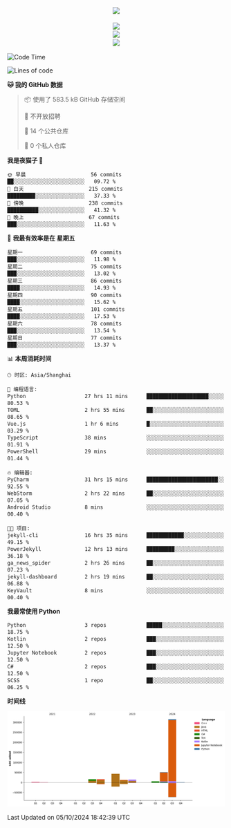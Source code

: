 <div align="center">
  <img src="https://readme-typing-svg.demolab.com?font=Zhi+Mang+Xing&size=40&pause=1000&color=000000&center=true&vCenter=true&lines=Baymax%E5%B0%8F%E6%8C%AF;Hello%20World"/><br/>
  <br/>
  <img src="https://skillicons.dev/icons?i=java,kotlin,python,c,cpp,html,css,javascript" /><br/>
  <img src="https://skillicons.dev/icons?i=spring,vue,pytorch,maven,gradle,mysql,sqlite,linux" /><br/>
  <img src="https://skillicons.dev/icons?i=idea,pycharm,webstorm,androidstudio,vscode,git,vim,md" /><br/>
</div>

<!--START_SECTION:waka-->
![Code Time](http://img.shields.io/badge/Code%20Time-332%20hrs%2017%20mins-blue)

![Lines of code](https://img.shields.io/badge/%E4%BB%8E%E3%80%8CHello%20World%E3%80%8D%E8%B5%B7%E6%88%91%E5%B7%B2%E7%BB%8F%E5%86%99%E4%BA%86-474.0%20thousand%20%E8%A1%8C%E4%BB%A3%E7%A0%81-blue)

**🐱 我的 GitHub 数据** 

> 📦  使用了 583.5 kB GitHub 存储空间 
 > 
> 🚫 不开放招聘
 > 
> 📜 14 个公共仓库 
 > 
> 🔑 0 个私人仓库 
 > 
**我是夜猫子 🦉** 

```text
🌞 早晨                     56 commits          ██░░░░░░░░░░░░░░░░░░░░░░░   09.72 % 
🌆 白天                     215 commits         █████████░░░░░░░░░░░░░░░░   37.33 % 
🌃 傍晚                     238 commits         ██████████░░░░░░░░░░░░░░░   41.32 % 
🌙 晚上                     67 commits          ███░░░░░░░░░░░░░░░░░░░░░░   11.63 % 
```
📅 **我最有效率是在 星期五** 

```text
星期一                      69 commits          ███░░░░░░░░░░░░░░░░░░░░░░   11.98 % 
星期二                      75 commits          ███░░░░░░░░░░░░░░░░░░░░░░   13.02 % 
星期三                      86 commits          ████░░░░░░░░░░░░░░░░░░░░░   14.93 % 
星期四                      90 commits          ████░░░░░░░░░░░░░░░░░░░░░   15.62 % 
星期五                      101 commits         ████░░░░░░░░░░░░░░░░░░░░░   17.53 % 
星期六                      78 commits          ███░░░░░░░░░░░░░░░░░░░░░░   13.54 % 
星期日                      77 commits          ███░░░░░░░░░░░░░░░░░░░░░░   13.37 % 
```


📊 **本周消耗时间** 

```text
🕑︎ 时区: Asia/Shanghai

💬 编程语言: 
Python                   27 hrs 11 mins      ████████████████████░░░░░   80.53 % 
TOML                     2 hrs 55 mins       ██░░░░░░░░░░░░░░░░░░░░░░░   08.65 % 
Vue.js                   1 hr 6 mins         █░░░░░░░░░░░░░░░░░░░░░░░░   03.29 % 
TypeScript               38 mins             ░░░░░░░░░░░░░░░░░░░░░░░░░   01.91 % 
PowerShell               29 mins             ░░░░░░░░░░░░░░░░░░░░░░░░░   01.44 % 

🔥 编辑器: 
PyCharm                  31 hrs 15 mins      ███████████████████████░░   92.55 % 
WebStorm                 2 hrs 22 mins       ██░░░░░░░░░░░░░░░░░░░░░░░   07.05 % 
Android Studio           8 mins              ░░░░░░░░░░░░░░░░░░░░░░░░░   00.40 % 

🐱‍💻 项目: 
jekyll-cli               16 hrs 35 mins      ████████████░░░░░░░░░░░░░   49.15 % 
PowerJekyll              12 hrs 13 mins      █████████░░░░░░░░░░░░░░░░   36.18 % 
ga_news_spider           2 hrs 26 mins       ██░░░░░░░░░░░░░░░░░░░░░░░   07.23 % 
jekyll-dashboard         2 hrs 19 mins       ██░░░░░░░░░░░░░░░░░░░░░░░   06.88 % 
KeyVault                 8 mins              ░░░░░░░░░░░░░░░░░░░░░░░░░   00.40 % 
```

**我最常使用 Python** 

```text
Python                   3 repos             █████░░░░░░░░░░░░░░░░░░░░   18.75 % 
Kotlin                   2 repos             ███░░░░░░░░░░░░░░░░░░░░░░   12.50 % 
Jupyter Notebook         2 repos             ███░░░░░░░░░░░░░░░░░░░░░░   12.50 % 
C#                       2 repos             ███░░░░░░░░░░░░░░░░░░░░░░   12.50 % 
SCSS                     1 repo              ██░░░░░░░░░░░░░░░░░░░░░░░   06.25 % 
```



**时间线**

![Lines of Code chart](https://raw.githubusercontent.com/Baymax104/Baymax104/main/assets/bar_graph.png)


 Last Updated on 05/10/2024 18:42:39 UTC
<!--END_SECTION:waka-->






